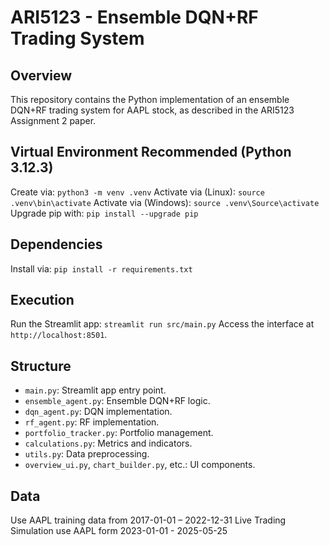 # ARI5123 - Ensemble DQN+RF Trading System

## Overview
This repository contains the Python implementation of an ensemble DQN+RF trading system for AAPL stock, as described in the ARI5123 Assignment 2 paper.

## Virtual Environment Recommended (Python 3.12.3)
Create via: `python3 -m venv .venv`
Activate via (Linux): `source .venv\bin\activate`
Activate via (Windows): `source .venv\Source\activate`
Upgrade pip with: `pip install --upgrade pip`

## Dependencies
Install via: `pip install -r requirements.txt`

## Execution
Run the Streamlit app: `streamlit run src/main.py`
Access the interface at `http://localhost:8501`.

## Structure
- `main.py`: Streamlit app entry point.
- `ensemble_agent.py`: Ensemble DQN+RF logic.
- `dqn_agent.py`: DQN implementation.
- `rf_agent.py`: RF implementation.
- `portfolio_tracker.py`: Portfolio management.
- `calculations.py`: Metrics and indicators.
- `utils.py`: Data preprocessing.
- `overview_ui.py`, `chart_builder.py`, etc.: UI components.

## Data
Use AAPL training data from 2017-01-01 – 2022-12-31
Live Trading Simulation use AAPL form 2023-01-01 - 2025-05-25
